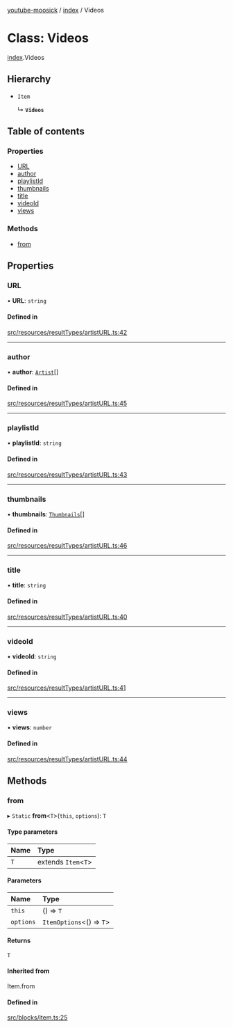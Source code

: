 [youtube-moosick](../README.md) / [index](../modules/index.md) / Videos

# Class: Videos

[index](../modules/index.md).Videos

## Hierarchy

- `Item`

  ↳ **`Videos`**

## Table of contents

### Properties

- [URL](index.Videos.md#url)
- [author](index.Videos.md#author)
- [playlistId](index.Videos.md#playlistid)
- [thumbnails](index.Videos.md#thumbnails)
- [title](index.Videos.md#title)
- [videoId](index.Videos.md#videoid)
- [views](index.Videos.md#views)

### Methods

- [from](index.Videos.md#from)

## Properties

### URL

• **URL**: `string`

#### Defined in

[src/resources/resultTypes/artistURL.ts:42](https://github.com/EvasiveXkiller/youtube-moosick/blob/abeb2f9/src/resources/resultTypes/artistURL.ts#L42)

___

### author

• **author**: [`Artist`](index.Artist.md)[]

#### Defined in

[src/resources/resultTypes/artistURL.ts:45](https://github.com/EvasiveXkiller/youtube-moosick/blob/abeb2f9/src/resources/resultTypes/artistURL.ts#L45)

___

### playlistId

• **playlistId**: `string`

#### Defined in

[src/resources/resultTypes/artistURL.ts:43](https://github.com/EvasiveXkiller/youtube-moosick/blob/abeb2f9/src/resources/resultTypes/artistURL.ts#L43)

___

### thumbnails

• **thumbnails**: [`Thumbnails`](index.Thumbnails.md)[]

#### Defined in

[src/resources/resultTypes/artistURL.ts:46](https://github.com/EvasiveXkiller/youtube-moosick/blob/abeb2f9/src/resources/resultTypes/artistURL.ts#L46)

___

### title

• **title**: `string`

#### Defined in

[src/resources/resultTypes/artistURL.ts:40](https://github.com/EvasiveXkiller/youtube-moosick/blob/abeb2f9/src/resources/resultTypes/artistURL.ts#L40)

___

### videoId

• **videoId**: `string`

#### Defined in

[src/resources/resultTypes/artistURL.ts:41](https://github.com/EvasiveXkiller/youtube-moosick/blob/abeb2f9/src/resources/resultTypes/artistURL.ts#L41)

___

### views

• **views**: `number`

#### Defined in

[src/resources/resultTypes/artistURL.ts:44](https://github.com/EvasiveXkiller/youtube-moosick/blob/abeb2f9/src/resources/resultTypes/artistURL.ts#L44)

## Methods

### from

▸ `Static` **from**<`T`\>(`this`, `options`): `T`

#### Type parameters

| Name | Type |
| :------ | :------ |
| `T` | extends `Item`<`T`\> |

#### Parameters

| Name | Type |
| :------ | :------ |
| `this` | () => `T` |
| `options` | `ItemOptions`<() => `T`\> |

#### Returns

`T`

#### Inherited from

Item.from

#### Defined in

[src/blocks/item.ts:25](https://github.com/EvasiveXkiller/youtube-moosick/blob/abeb2f9/src/blocks/item.ts#L25)
